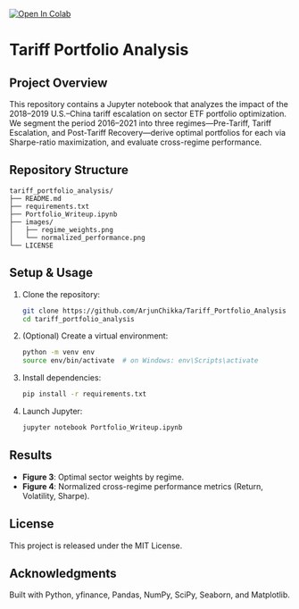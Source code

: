 [![Open In Colab](https://colab.research.google.com/assets/colab-badge.svg)](
  https://colab.research.google.com/github/ArjunChikka/2016-2021_Tariff_Portfolio_Analysis/blob/main/Portfolio_Writeup.ipynb
)

# Tariff Portfolio Analysis

## Project Overview
This repository contains a Jupyter notebook that analyzes the impact of the 2018–2019 U.S.–China tariff escalation on sector ETF portfolio optimization. We segment the period 2016–2021 into three regimes—Pre-Tariff, Tariff Escalation, and Post-Tariff Recovery—derive optimal portfolios for each via Sharpe-ratio maximization, and evaluate cross-regime performance.

## Repository Structure
```
tariff_portfolio_analysis/
├── README.md
├── requirements.txt
├── Portfolio_Writeup.ipynb
├── images/
│   ├── regime_weights.png
│   └── normalized_performance.png
└── LICENSE
```

## Setup & Usage
1. Clone the repository:
   ```bash
   git clone https://github.com/ArjunChikka/Tariff_Portfolio_Analysis
   cd tariff_portfolio_analysis
   ```
2. (Optional) Create a virtual environment:
   ```bash
   python -m venv env
   source env/bin/activate  # on Windows: env\Scripts\activate
   ```
3. Install dependencies:
   ```bash
   pip install -r requirements.txt
   ```
4. Launch Jupyter:
   ```bash
   jupyter notebook Portfolio_Writeup.ipynb
   ```

## Results
- **Figure 3**: Optimal sector weights by regime.
- **Figure 4**: Normalized cross-regime performance metrics (Return, Volatility, Sharpe).

## License
This project is released under the MIT License.

## Acknowledgments
Built with Python, yfinance, Pandas, NumPy, SciPy, Seaborn, and Matplotlib.
